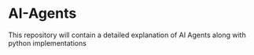 # AI-Agents
This repository will contain a detailed explanation of AI Agents along with python implementations
